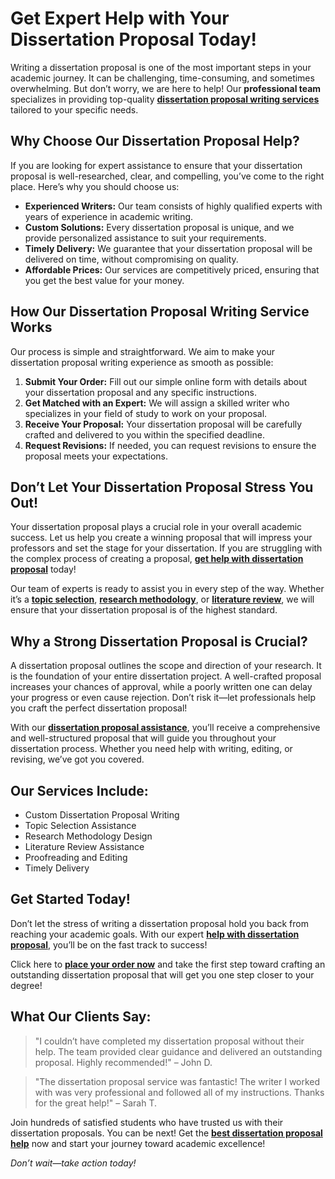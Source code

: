 # Get Expert Help with Your Dissertation Proposal Today!

Writing a dissertation proposal is one of the most important steps in your academic journey. It can be challenging, time-consuming, and sometimes overwhelming. But don’t worry, we are here to help! Our **professional team** specializes in providing top-quality [**dissertation proposal writing services**](https://tinyurl.com/topessay?keyword=help+with+dissertation+proposal) tailored to your specific needs.

## Why Choose Our Dissertation Proposal Help?

If you are looking for expert assistance to ensure that your dissertation proposal is well-researched, clear, and compelling, you’ve come to the right place. Here’s why you should choose us:

- **Experienced Writers:** Our team consists of highly qualified experts with years of experience in academic writing.
- **Custom Solutions:** Every dissertation proposal is unique, and we provide personalized assistance to suit your requirements.
- **Timely Delivery:** We guarantee that your dissertation proposal will be delivered on time, without compromising on quality.
- **Affordable Prices:** Our services are competitively priced, ensuring that you get the best value for your money.

## How Our Dissertation Proposal Writing Service Works

Our process is simple and straightforward. We aim to make your dissertation proposal writing experience as smooth as possible:

1. **Submit Your Order:** Fill out our simple online form with details about your dissertation proposal and any specific instructions.
2. **Get Matched with an Expert:** We will assign a skilled writer who specializes in your field of study to work on your proposal.
3. **Receive Your Proposal:** Your dissertation proposal will be carefully crafted and delivered to you within the specified deadline.
4. **Request Revisions:** If needed, you can request revisions to ensure the proposal meets your expectations.

## Don’t Let Your Dissertation Proposal Stress You Out!

Your dissertation proposal plays a crucial role in your overall academic success. Let us help you create a winning proposal that will impress your professors and set the stage for your dissertation. If you are struggling with the complex process of creating a proposal, [**get help with dissertation proposal**](https://tinyurl.com/topessay?keyword=help+with+dissertation+proposal) today!

Our team of experts is ready to assist you in every step of the way. Whether it’s a [**topic selection**](https://tinyurl.com/topessay?keyword=help+with+dissertation+proposal), [**research methodology**](https://tinyurl.com/topessay?keyword=help+with+dissertation+proposal), or [**literature review**](https://tinyurl.com/topessay?keyword=help+with+dissertation+proposal), we will ensure that your dissertation proposal is of the highest standard.

## Why a Strong Dissertation Proposal is Crucial?

A dissertation proposal outlines the scope and direction of your research. It is the foundation of your entire dissertation project. A well-crafted proposal increases your chances of approval, while a poorly written one can delay your progress or even cause rejection. Don’t risk it—let professionals help you craft the perfect dissertation proposal!

With our [**dissertation proposal assistance**](https://tinyurl.com/topessay?keyword=help+with+dissertation+proposal), you’ll receive a comprehensive and well-structured proposal that will guide you throughout your dissertation process. Whether you need help with writing, editing, or revising, we’ve got you covered.

## Our Services Include:

- Custom Dissertation Proposal Writing
- Topic Selection Assistance
- Research Methodology Design
- Literature Review Assistance
- Proofreading and Editing
- Timely Delivery

## Get Started Today!

Don’t let the stress of writing a dissertation proposal hold you back from reaching your academic goals. With our expert [**help with dissertation proposal**](https://tinyurl.com/topessay?keyword=help+with+dissertation+proposal), you’ll be on the fast track to success!

Click here to [**place your order now**](https://tinyurl.com/topessay?keyword=help+with+dissertation+proposal) and take the first step toward crafting an outstanding dissertation proposal that will get you one step closer to your degree!

## What Our Clients Say:

> "I couldn’t have completed my dissertation proposal without their help. The team provided clear guidance and delivered an outstanding proposal. Highly recommended!" – John D.

> "The dissertation proposal service was fantastic! The writer I worked with was very professional and followed all of my instructions. Thanks for the great help!" – Sarah T.

Join hundreds of satisfied students who have trusted us with their dissertation proposals. You can be next! Get the [**best dissertation proposal help**](https://tinyurl.com/topessay?keyword=help+with+dissertation+proposal) now and start your journey toward academic excellence!

_Don’t wait—take action today!_
